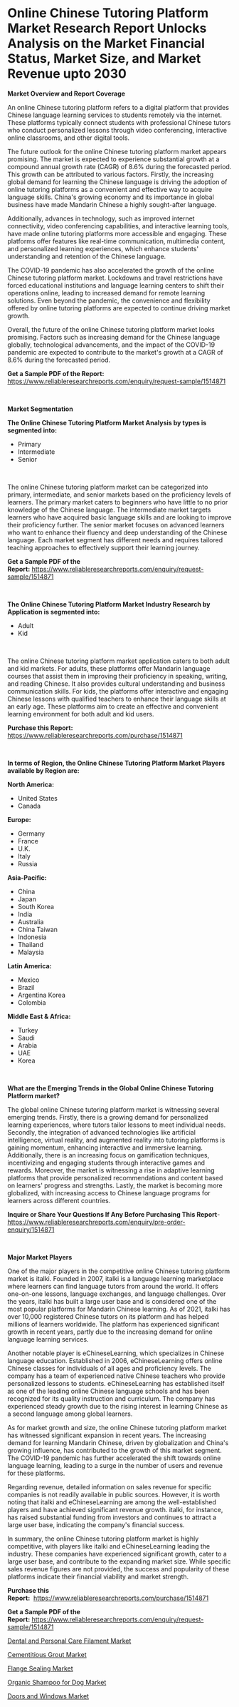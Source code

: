 <p><h1>Online Chinese Tutoring Platform Market Research Report Unlocks Analysis on the Market Financial Status, Market Size, and Market Revenue upto 2030</h1></p><p><strong>Market Overview and Report Coverage</strong></p>
<p><p>An online Chinese tutoring platform refers to a digital platform that provides Chinese language learning services to students remotely via the internet. These platforms typically connect students with professional Chinese tutors who conduct personalized lessons through video conferencing, interactive online classrooms, and other digital tools.</p><p>The future outlook for the online Chinese tutoring platform market appears promising. The market is expected to experience substantial growth at a compound annual growth rate (CAGR) of 8.6% during the forecasted period. This growth can be attributed to various factors. Firstly, the increasing global demand for learning the Chinese language is driving the adoption of online tutoring platforms as a convenient and effective way to acquire language skills. China's growing economy and its importance in global business have made Mandarin Chinese a highly sought-after language.</p><p>Additionally, advances in technology, such as improved internet connectivity, video conferencing capabilities, and interactive learning tools, have made online tutoring platforms more accessible and engaging. These platforms offer features like real-time communication, multimedia content, and personalized learning experiences, which enhance students' understanding and retention of the Chinese language.</p><p>The COVID-19 pandemic has also accelerated the growth of the online Chinese tutoring platform market. Lockdowns and travel restrictions have forced educational institutions and language learning centers to shift their operations online, leading to increased demand for remote learning solutions. Even beyond the pandemic, the convenience and flexibility offered by online tutoring platforms are expected to continue driving market growth.</p><p>Overall, the future of the online Chinese tutoring platform market looks promising. Factors such as increasing demand for the Chinese language globally, technological advancements, and the impact of the COVID-19 pandemic are expected to contribute to the market's growth at a CAGR of 8.6% during the forecasted period.</p></p>
<p><strong>Get a Sample PDF of the Report:</strong> <a href="https://www.reliableresearchreports.com/enquiry/request-sample/1514871">https://www.reliableresearchreports.com/enquiry/request-sample/1514871</a></p>
<p>&nbsp;</p>
<p><strong>Market Segmentation</strong></p>
<p><strong>The Online Chinese Tutoring Platform Market Analysis by types is segmented into:</strong></p>
<p><ul><li>Primary</li><li>Intermediate</li><li>Senior</li></ul></p>
<p>&nbsp;</p>
<p><p>The online Chinese tutoring platform market can be categorized into primary, intermediate, and senior markets based on the proficiency levels of learners. The primary market caters to beginners who have little to no prior knowledge of the Chinese language. The intermediate market targets learners who have acquired basic language skills and are looking to improve their proficiency further. The senior market focuses on advanced learners who want to enhance their fluency and deep understanding of the Chinese language. Each market segment has different needs and requires tailored teaching approaches to effectively support their learning journey.</p></p>
<p><strong>Get a Sample PDF of the Report:</strong>&nbsp;<a href="https://www.reliableresearchreports.com/enquiry/request-sample/1514871">https://www.reliableresearchreports.com/enquiry/request-sample/1514871</a></p>
<p>&nbsp;</p>
<p><strong>The Online Chinese Tutoring Platform Market Industry Research by Application is segmented into:</strong></p>
<p><ul><li>Adult</li><li>Kid</li></ul></p>
<p>&nbsp;</p>
<p><p>The online Chinese tutoring platform market application caters to both adult and kid markets. For adults, these platforms offer Mandarin language courses that assist them in improving their proficiency in speaking, writing, and reading Chinese. It also provides cultural understanding and business communication skills. For kids, the platforms offer interactive and engaging Chinese lessons with qualified teachers to enhance their language skills at an early age. These platforms aim to create an effective and convenient learning environment for both adult and kid users.</p></p>
<p><strong>Purchase this Report:</strong>&nbsp; <a href="https://www.reliableresearchreports.com/purchase/1514871">https://www.reliableresearchreports.com/purchase/1514871</a></p>
<p>&nbsp;</p>
<p><strong>In terms of Region, the Online Chinese Tutoring Platform Market Players available by Region are:</strong></p>
<p>
    <p> <strong> North America: </strong>
        <ul>
            <li>United States</li>
            <li>Canada</li>
        </ul>
        </p> 
    <p> <strong> Europe: </strong>
        <ul>
            <li>Germany</li>
            <li>France</li>
            <li>U.K.</li>
            <li>Italy</li>
            <li>Russia</li>
        </ul>
        </p> 
    <p> <strong> Asia-Pacific: </strong>
        <ul>
            <li>China</li>
            <li>Japan</li>
            <li>South Korea</li>
            <li>India</li>
            <li>Australia</li>
            <li>China Taiwan</li>
            <li>Indonesia</li>
            <li>Thailand</li>
            <li>Malaysia</li>
        </ul>
        </p> 
    <p> <strong> Latin America: </strong>
        <ul>
            <li>Mexico</li>
            <li>Brazil</li>
            <li>Argentina Korea</li>
            <li>Colombia</li>
        </ul>
        </p> 
    <p> <strong> Middle East & Africa: </strong>
        <ul>
            <li>Turkey</li>
            <li>Saudi</li>
            <li>Arabia</li>
            <li>UAE</li>
            <li>Korea</li>
        </ul>
    </p>
    </p>
<p>&nbsp;</p>
<p><strong>What are the Emerging Trends in the Global Online Chinese Tutoring Platform market?</strong></p>
<p><p>The global online Chinese tutoring platform market is witnessing several emerging trends. Firstly, there is a growing demand for personalized learning experiences, where tutors tailor lessons to meet individual needs. Secondly, the integration of advanced technologies like artificial intelligence, virtual reality, and augmented reality into tutoring platforms is gaining momentum, enhancing interactive and immersive learning. Additionally, there is an increasing focus on gamification techniques, incentivizing and engaging students through interactive games and rewards. Moreover, the market is witnessing a rise in adaptive learning platforms that provide personalized recommendations and content based on learners' progress and strengths. Lastly, the market is becoming more globalized, with increasing access to Chinese language programs for learners across different countries.</p></p>
<p><strong>Inquire or Share Your Questions If Any Before Purchasing This Report</strong>- <a href="https://www.reliableresearchreports.com/enquiry/pre-order-enquiry/1514871">https://www.reliableresearchreports.com/enquiry/pre-order-enquiry/1514871</a></p>
<p>&nbsp;</p>
<p><strong>Major Market Players</strong></p>
<p><p>One of the major players in the competitive online Chinese tutoring platform market is italki. Founded in 2007, italki is a language learning marketplace where learners can find language tutors from around the world. It offers one-on-one lessons, language exchanges, and language challenges. Over the years, italki has built a large user base and is considered one of the most popular platforms for Mandarin Chinese learning. As of 2021, italki has over 10,000 registered Chinese tutors on its platform and has helped millions of learners worldwide. The platform has experienced significant growth in recent years, partly due to the increasing demand for online language learning services.</p><p>Another notable player is eChineseLearning, which specializes in Chinese language education. Established in 2006, eChineseLearning offers online Chinese classes for individuals of all ages and proficiency levels. The company has a team of experienced native Chinese teachers who provide personalized lessons to students. eChineseLearning has established itself as one of the leading online Chinese language schools and has been recognized for its quality instruction and curriculum. The company has experienced steady growth due to the rising interest in learning Chinese as a second language among global learners.</p><p>As for market growth and size, the online Chinese tutoring platform market has witnessed significant expansion in recent years. The increasing demand for learning Mandarin Chinese, driven by globalization and China's growing influence, has contributed to the growth of this market segment. The COVID-19 pandemic has further accelerated the shift towards online language learning, leading to a surge in the number of users and revenue for these platforms.</p><p>Regarding revenue, detailed information on sales revenue for specific companies is not readily available in public sources. However, it is worth noting that italki and eChineseLearning are among the well-established players and have achieved significant revenue growth. italki, for instance, has raised substantial funding from investors and continues to attract a large user base, indicating the company's financial success.</p><p>In summary, the online Chinese tutoring platform market is highly competitive, with players like italki and eChineseLearning leading the industry. These companies have experienced significant growth, cater to a large user base, and contribute to the expanding market size. While specific sales revenue figures are not provided, the success and popularity of these platforms indicate their financial viability and market strength.</p></p>
<p><strong>Purchase this Report:</strong>&nbsp;&nbsp;<a href="https://www.reliableresearchreports.com/purchase/1514871">https://www.reliableresearchreports.com/purchase/1514871</a></p>
<p></p>
<p><strong>Get a Sample PDF of the Report:</strong>&nbsp;<a href="https://www.reliableresearchreports.com/enquiry/request-sample/1514871">https://www.reliableresearchreports.com/enquiry/request-sample/1514871</a></p>
<p><p><a href="https://github.com/BryceTownsendr/Market-Research-Report-List-1/blob/main/dental-and-personal-care-filament-market.md">Dental and Personal Care Filament Market</a></p><p><a href="https://medium.com/@jaremington56468/cementitious-grout-market-size-market-outlook-and-market-forecast-2023-to-2030-35aac155c38e">Cementitious Grout Market</a></p><p><a href="https://www.linkedin.com/pulse/flange-sealing-market-size-growth-forecast-from-2023--ajr4f/">Flange Sealing Market</a></p><p><a href="https://www.linkedin.com/pulse/organic-shampoo-dog-market-size-growth-forecast-from-2023-5exlf/">Organic Shampoo for Dog Market</a></p><p><a href="https://medium.com/@damorgan64868/doors-and-windows-market-trends-and-market-analysis-forecasted-for-period-2023-2030-d2286d550fcb">Doors and Windows Market</a></p></p>